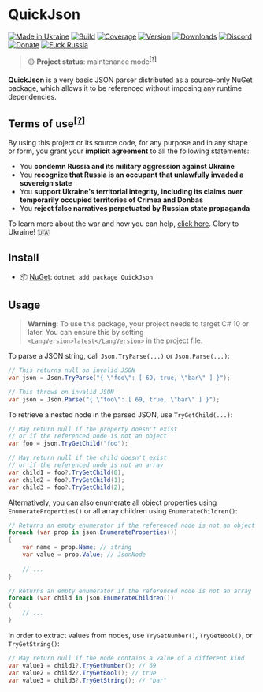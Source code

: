 # QuickJson

[![Made in Ukraine](https://img.shields.io/badge/made_in-ukraine-ffd700.svg?labelColor=0057b7)](https://vshymanskyy.github.io/StandWithUkraine)
[![Build](https://img.shields.io/github/actions/workflow/status/Tyrrrz/QuickJson/main.yml?branch=master)](https://github.com/Tyrrrz/QuickJson/actions)
[![Coverage](https://img.shields.io/codecov/c/github/Tyrrrz/QuickJson/master)](https://codecov.io/gh/Tyrrrz/QuickJson)
[![Version](https://img.shields.io/nuget/v/QuickJson.svg)](https://nuget.org/packages/QuickJson)
[![Downloads](https://img.shields.io/nuget/dt/QuickJson.svg)](https://nuget.org/packages/QuickJson)
[![Discord](https://img.shields.io/discord/869237470565392384?label=discord)](https://discord.gg/2SUWKFnHSm)
[![Donate](https://img.shields.io/badge/donate-$$$-8a2be2.svg)](https://tyrrrz.me/donate)
[![Fuck Russia](https://img.shields.io/badge/fuck-russia-e4181c.svg?labelColor=000000)](https://twitter.com/tyrrrz/status/1495972128977571848)

> 🟡 **Project status**: maintenance mode<sup>[[?]](https://github.com/Tyrrrz/.github/blob/master/docs/project-status.md)</sup>

**QuickJson** is a very basic JSON parser distributed as a source-only NuGet package, which allows it to be referenced without imposing any runtime dependencies.

## Terms of use<sup>[[?]](https://github.com/Tyrrrz/.github/blob/master/docs/why-so-political.md)</sup>

By using this project or its source code, for any purpose and in any shape or form, you grant your **implicit agreement** to all the following statements:

- You **condemn Russia and its military aggression against Ukraine**
- You **recognize that Russia is an occupant that unlawfully invaded a sovereign state**
- You **support Ukraine's territorial integrity, including its claims over temporarily occupied territories of Crimea and Donbas**
- You **reject false narratives perpetuated by Russian state propaganda**

To learn more about the war and how you can help, [click here](https://tyrrrz.me). Glory to Ukraine! 🇺🇦

## Install

- 📦 [NuGet](https://nuget.org/packages/QuickJson): `dotnet add package QuickJson`

## Usage

> **Warning**:
> To use this package, your project needs to target C# 10 or later.
> You can ensure this by setting `<LangVersion>latest</LangVersion>` in the project file.

To parse a JSON string, call `Json.TryParse(...)` or `Json.Parse(...)`:

```csharp
// This returns null on invalid JSON
var json = Json.TryParse("{ \"foo\": [ 69, true, \"bar\" ] }");

// This throws on invalid JSON
var json = Json.Parse("{ \"foo\": [ 69, true, \"bar\" ] }");
```

To retrieve a nested node in the parsed JSON, use `TryGetChild(...)`:

```csharp
// May return null if the property doesn't exist
// or if the referenced node is not an object
var foo = json.TryGetChild("foo");

// May return null if the child doesn't exist
// or if the referenced node is not an array
var child1 = foo?.TryGetChild(0);
var child2 = foo?.TryGetChild(1);
var child3 = foo?.TryGetChild(2);
```

Alternatively, you can also enumerate all object properties using `EnumerateProperties()` or all array children using `EnumerateChildren()`:

```csharp
// Returns an empty enumerator if the referenced node is not an object
foreach (var prop in json.EnumerateProperties())
{
    var name = prop.Name; // string
    var value = prop.Value; // JsonNode
    
    // ...
}

// Returns an empty enumerator if the referenced node is not an array
foreach (var child in json.EnumerateChildren())
{
    // ...
}
```

In order to extract values from nodes, use `TryGetNumber()`, `TryGetBool()`, or `TryGetString()`:

```csharp
// May return null if the node contains a value of a different kind
var value1 = child1?.TryGetNumber(); // 69
var value2 = child2?.TryGetBool(); // true
var value3 = child3?.TryGetString(); // "bar"
```